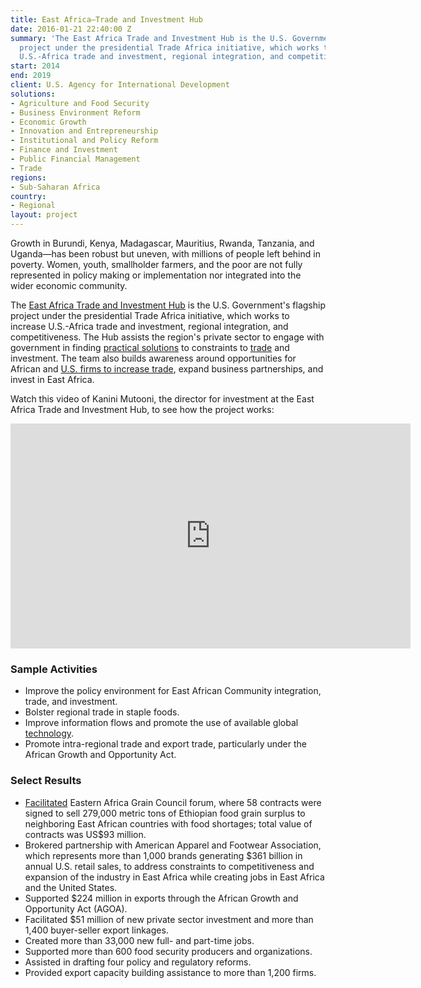 ```yaml
---
title: East Africa—Trade and Investment Hub
date: 2016-01-21 22:40:00 Z
summary: 'The East Africa Trade and Investment Hub is the U.S. Government''s flagship
  project under the presidential Trade Africa initiative, which works to increase
  U.S.-Africa trade and investment, regional integration, and competitiveness. '
start: 2014
end: 2019
client: U.S. Agency for International Development
solutions:
- Agriculture and Food Security
- Business Environment Reform
- Economic Growth
- Innovation and Entrepreneurship
- Institutional and Policy Reform
- Finance and Investment
- Public Financial Management
- Trade
regions:
- Sub-Saharan Africa
country:
- Regional
layout: project
---
```


Growth in Burundi, Kenya, Madagascar, Mauritius, Rwanda, Tanzania, and Uganda—has been robust but uneven, with millions of people left behind in poverty. Women, youth, smallholder farmers, and the poor are not fully represented in policy making or implementation nor integrated into the wider economic community.

The [East Africa Trade and Investment Hub](https://eatradehub.nationbuilder.com/) is the U.S. Government's flagship project under the presidential Trade Africa initiative, which works to increase U.S.-Africa trade and investment, regional integration, and competitiveness. The Hub assists the region's private sector to engage with government in finding [practical solutions](https://blog.usaid.gov/2018/04/generating-trade-with-and-within-east-africa/) to constraints to [trade](https://magic.piktochart.com/output/5281453-why-trade-shows-pvh) and investment. The team also builds awareness around opportunities for African and [U.S. firms to increase trade](https://www.youtube.com/watch?v=ghZzsovQblU), expand business partnerships, and invest in East Africa.

Watch this video of Kanini Mutooni, the director for investment at the East Africa Trade and Investment Hub, to see how the project works:
<iframe src="https://player.vimeo.com/video/215195467" width="640" height="360" frameborder="0" webkitallowfullscreen mozallowfullscreen allowfullscreen></iframe>

### Sample Activities

* Improve the policy environment for East African Community integration, trade, and investment.
* Bolster regional trade in staple foods.
* Improve information flows and promote the use of available global [technology](https://www.usaid.gov/results-data/success-stories/thresher-move-young-innovator-reduces-harvest-losses-boosts-food).
* Promote intra-regional trade and export trade, particularly under the African Growth and Opportunity Act.

### Select Results

* [Facilitated](https://www.dai.com/news/a-trade-solution-to-the-food-security-challenge-surplus-grains-worth-83-dollars-million-now-available-to-countries-in-need) Eastern Africa Grain Council forum, where 58 contracts were signed to sell 279,000 metric tons of Ethiopian food grain surplus to neighboring East African countries with food shortages; total value of contracts was US$93 million.
* Brokered partnership with American Apparel and Footwear Association, which represents more than 1,000 brands generating $361 billion in annual U.S. retail sales, to address constraints to competitiveness and expansion of the industry in East Africa while creating jobs in East Africa and the United States.
* Supported $224 million in exports through the African Growth and Opportunity Act (AGOA).
* Facilitated $51 million of new private sector investment and more than 1,400 buyer-seller export linkages.
* Created more than 33,000 new full- and part-time jobs.
* Supported more than 600 food security producers and organizations.
* Assisted in drafting four policy and regulatory reforms.
* Provided export capacity building assistance to more than 1,200 firms.